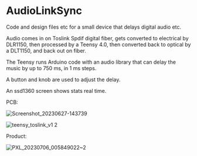 
# AudioLinkSync
Code and design files etc for a small device that delays digital audio etc.

Audio comes in on Toslink Spdif digital fiber, gets converted to electrical by DLR1150, then processed
by a Teensy 4.0, then converted back to optical by a DLT1150, and back out on fiber.

The Teensy runs Arduino code with an audio library that can delay the music by up to 750 ms, in 1 ms steps.

A button and knob are used to adjust the delay.

An ssd1360 screen shows stats real time.

PCB:

![Screenshot_20230627-143739](https://github.com/drandyhaas/AudioLinkSync/assets/13686048/cc174014-3fa5-45bc-a1f0-77dc1720f8c1)


![teensy_toslink_v1 2](https://github.com/drandyhaas/AudioLinkSync/assets/13686048/8b2f0c58-a93f-4113-b62e-3a8bb50ae1ae)


Product:

![PXL_20230706_005849022~2](https://github.com/drandyhaas/AudioLinkSync/assets/13686048/256f95ee-8c1b-4877-980d-8ba2e631c779)

